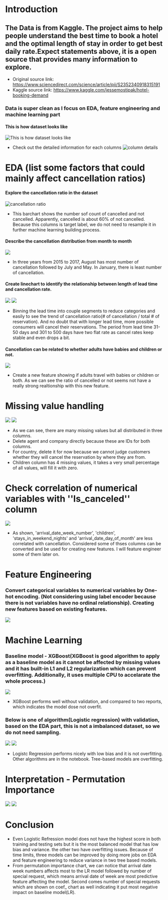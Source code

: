 # Introduction
## The Data is from Kaggle. The project aims to help people understand the best time to book a hotel and the optimal length of stay in order to get best daily rate.Expect statements above, it is a open source that provides many information to explore.
* Original source link: https://www.sciencedirect.com/science/article/pii/S2352340918315191
* Kaggle source link: https://www.kaggle.com/jessemostipak/hotel-booking-demand
### Data is super clean as I focus on EDA, feature engineering and machine learning part

#### This is how dataset looks like
![This is how dataset looks like](https://github.com/JesseyZ/Machine-Learning---Hotel-Booking-Cancellation/blob/main/imgdocs/Loaddata2.jpg)
* Check out the detailed information for each columns
![column details](https://github.com/JesseyZ/Machine-Learning---Hotel-Booking-Cancellation/blob/main/imgdocs/check%20columns.jpg)
# EDA (list some factors that could mainly affect cancellation ratios)
#### Explore the cancellation ratio in the dataset
![cancellation ratio](https://github.com/JesseyZ/Machine-Learning---Hotel-Booking-Cancellation/blob/main/imgdocs/cancellation%20ratio.jpg)
- This barchart shows the number sof count of cancelled and not cancelled. Apparently, cancelled is about 60% of not cancelled. Because this columns is target label, we do not need to resample it in further machine learning building process.

#### Describe the cancellation distribution from month to month
![](https://github.com/JesseyZ/Machine-Learning---Hotel-Booking-Cancellation/blob/main/imgdocs/EDA-month.jpg)
- In three years from 2015 to 2017, August has most number of cancellation followed by July and May. In January, there is least number of cancellation.

#### Create linechart to identify the relationship between length of lead time and cancellation rate.
![](https://github.com/JesseyZ/Machine-Learning---Hotel-Booking-Cancellation/blob/main/imgdocs/leadtime1.jpg)
![](https://github.com/JesseyZ/Machine-Learning---Hotel-Booking-Cancellation/blob/main/imgdocs/leadtime2.jpg)
- Binning the lead time into couple segments to reduce categories and easily to see the trend of cancellation ratio(# of cancellation / total # of reservation). And no doubt that with longer lead time, more possible consumers will cancel their reservations. The period from lead time 31-50 days and 301 to 500 days have two flat rate as cancel rates keep stable and even drops a bit.

#### Cancellation can be related to whether adults have babies and  children or not.
![](https://github.com/JesseyZ/Machine-Learning---Hotel-Booking-Cancellation/blob/main/imgdocs/eda-baby.jpg)
- Create a new feature showing if adults travel with babies or children or both. As we can see the ratio of cancelled or not seems not have a really strong realtionship with this new feature.

# Missing value handling
![](https://github.com/JesseyZ/Machine-Learning---Hotel-Booking-Cancellation/blob/main/imgdocs/missing%20values.jpg)
![](https://github.com/JesseyZ/Machine-Learning---Hotel-Booking-Cancellation/blob/main/imgdocs/missing%20values2.jpg)
- As we can see, there are many missing values but all distributed in three columns.
- Delete agent and company directly because these are IDs for both columns.
- For country, delete it for now because we cannot judge customers whether they will cancel the reservation by where they are from.
- Children column has 4 missing values, it takes a very small percentage of all values, will fill it with zero.

# Check correlation of numerical variables with ''Is_canceled'' column
![](https://github.com/JesseyZ/Machine-Learning---Hotel-Booking-Cancellation/blob/main/imgdocs/correlation.jpg)
- As shown, 'arrival_date_week_number', 'children', 'stays_in_weekend_nights' and 'arrival_date_day_of_month' are less correlated with cancellation. Considered some of thses columns can be converted and be used for creating new features. I will feature engineer some of them later on.

# Feature Engineering
### Convert categorical variables to numerical variables by One-hot encoding. (Not considering using label encoder because there is not variables have no ordinal relationship). Creating new features based on existing features.
![](https://github.com/JesseyZ/Machine-Learning---Hotel-Booking-Cancellation/blob/main/imgdocs/feature%20engineering.jpg)

# Machine Learning
### Baseline model - XGBoost(XGBoost is good algorithm to apply as a baseline model as it cannot be affected by missing values and it has built-in L1 and L2 regularization which can prevent overfitting. Additionally, it uses multiple CPU to accelarate the whole process.)
![](https://github.com/JesseyZ/Machine-Learning---Hotel-Booking-Cancellation/blob/main/imgdocs/baseline-xgboost.jpg)
* XGBoost performs well without validation, and compared to two reports, which indicates the model dose not overfit.

### Below is one of algorithm(Logistic regression) with validation, based on the EDA part, this is not a imbalanced dataset, so we do not need sampling.
![](https://github.com/JesseyZ/Machine-Learning---Hotel-Booking-Cancellation/blob/main/imgdocs/lr1.jpg)
![](https://github.com/JesseyZ/Machine-Learning---Hotel-Booking-Cancellation/blob/main/imgdocs/lr2.jpg)
- Logistc Regression performs nicely with low bias and it is not overfitting. Other algorithms are in the notebook. Tree-based models are overfitting.

# Interpretation - Permutation Importance
![](https://github.com/JesseyZ/Machine-Learning---Hotel-Booking-Cancellation/blob/main/imgdocs/permutation1.jpg)
![](https://github.com/JesseyZ/Machine-Learning---Hotel-Booking-Cancellation/blob/main/imgdocs/permutation2.jpg)

# Conclusion
 - Even Logistic Refression model does not have the highest score in both training and testing sets but it is the most balanced model that has low bias and variance. the other two have overfitting issues. Because of time limits, three models can be improved by doing more jobs on EDA and feature engineering to reduce variance in two tree based models. 
 - From permutation importance chart, we can notice that arrival date week numbers affects most to the LR model followed by number of special request, which means arrival date of week are most predictive feature affecting the model. Second comes number of special requests which are shown on coef_ chart as well indicating it put most negative impact on baseline model(LR).
